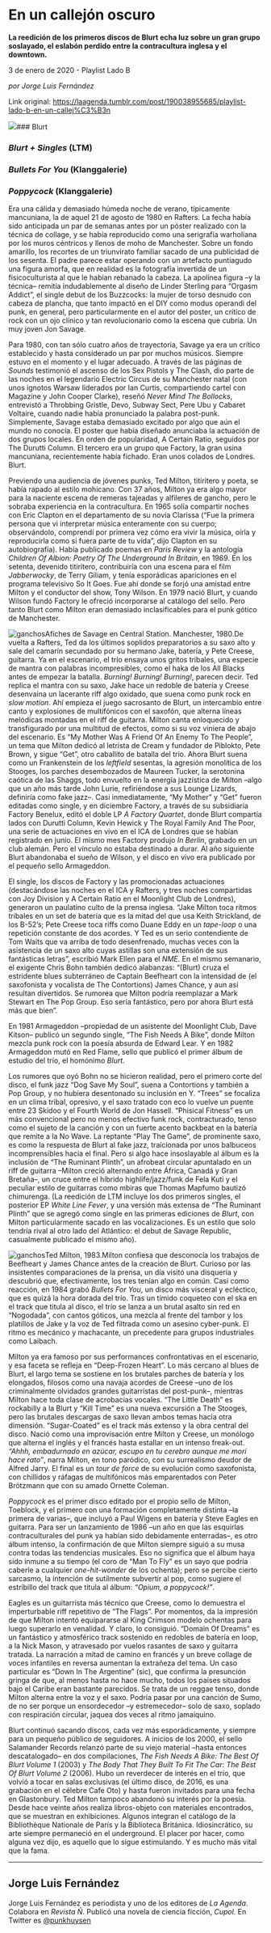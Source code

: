 # En un callejón oscuro

**La reedición de los primeros discos de Blurt echa luz sobre un gran grupo soslayado, el eslabón perdido entre la contracultura inglesa y el downtown.**

3 de enero de 2020 - Playlist Lado B

_por Jorge Luis Fernández_

Link original: https://laagenda.tumblr.com/post/190038955685/playlist-lado-b-en-un-callej%C3%B3n

![](https://64.media.tumblr.com/bdadb774248a9422fb34b597c6ab7fe9/98d3c2541c29b191-2b/s500x750/97bb336248c87c77eca920d7b330f23a3ead86bd.jpg)### Blurt

### *Blurt + Singles* (LTM)

### *Bullets For You* (Klanggalerie)

### *Poppycock* (Klanggalerie)

  

Era una cálida y demasiado húmeda noche de verano, típicamente mancuniana, la de aquel 21 de agosto de 1980 en Rafters. La fecha había sido anticipada un par de semanas antes por un póster realizado con la técnica de collage, y se había reproducido como una serigrafía warholiana por los muros céntricos y llenos de moho de Manchester. Sobre un fondo amarillo, los recortes de un triunvirato familiar sacado de una publicidad de los sesenta. El padre parece estar operando con un artefacto puntiagudo una figura amorfa, que en realidad es la fotografía invertida de un fisicoculturista al que le habían rebanado la cabeza. La apolínea figura –y la técnica– remitía indudablemente al diseño de Linder Sterling para “Orgasm Addict”, el single debut de los Buzzcocks: la mujer de torso desnudo con cabeza de plancha, que tanto impactó en el DIY como modus operandi del punk, en general, pero particularmente en el autor del poster, un crítico de rock con un ojo clínico y tan revolucionario como la escena que cubría. Un muy joven Jon Savage.

Para 1980, con tan sólo cuatro años de trayectoria, Savage ya era un crítico establecido y hasta considerado un par por muchos músicos. Siempre estuvo en el momento y el lugar adecuado. A través de las páginas de *Sounds* testimonió el ascenso de los Sex Pistols y The Clash, dio parte de las noches en el legendario Electric Circus de su Manchester natal (con unos ignotos Warsaw liderados por Ian Curtis, compartiendo cartel con Magazine y John Cooper Clarke), reseñó *Never Mind The Bollocks*, entrevistó a Throbbing Gristle, Devo, Subway Sect, Pere Ubu y Cabaret Voltaire, cuando nadie había pronunciado la palabra post-punk. Simplemente, Savage estaba demasiado excitado por algo que aún el mundo no conocía. El poster que había diseñado anunciaba la actuación de dos grupos locales. En orden de popularidad, A Certain Ratio, seguidos por The Durutti Column. El tercero era un grupo que Factory, la gran usina mancuniana, recientemente había fichado. Eran unos colados de Londres. Blurt.

Previendo una audiencia de jóvenes punks, Ted Milton, titiritero y poeta, se había rapado al estilo mohicano. Con 37 años, Milton ya era algo mayor para la naciente escena de remeras tajeadas y alfileres de gancho, pero le sobraba experiencia en la contracultura. En 1965 solía compartir noches con Eric Clapton en el departamento de su novia Clarissa (“Fue la primera persona que vi interpretar música enteramente con su cuerpo; observándolo, comprendí por primera vez cómo era vivir la música, oírla y reproducirla como si fuera parte de tu vida”, dijo Clapton en su autobiografía). Había publicado poemas en *Paris Review* y la antología *Children Of Albion: Poetry Of The Underground In Britain*, en 1969. En los setenta, devenido titiritero, contribuiría con una escena para el film *Jabberwocky*, de Terry Giliam, y tenía esporádicas apariciones en el programa televisivo So It Goes. Fue ahí donde se forjó una amistad entre Milton y el conductor del show, Tony Wilson. En 1979 nació Blurt, y cuando Wilson fundó Factory le ofreció incorporarse al catálogo del sello. Pero tanto Blurt como Milton eran demasiado inclasificables para el punk gótico de Manchester.

![ganchos](https://64.media.tumblr.com/690434e2aab0741bfdae6725d3ab1c82/98d3c2541c29b191-b7/s500x750/add2c6c7cc663bc0900376dd6d89eb34abb82852.jpg)Afiches de Savage en Central Station. Manchester, 1980.De vuelta a Rafters, Ted da los últimos soplidos preparatorios a su saxo alto y sale del camarín secundado por su hermano Jake, batería, y Pete Creese, guitarra. Ya en el escenario, el trío ensaya unos gritos tribales, una especie de mantra con palabras incompresibles, como el haka de los All Blacks antes de empezar la batalla. *Burning! Burning! Burning!*, parecen decir. Ted replica el mantra con su saxo, Jake hace un redoble de batería y Creese desenvaina un lacerante riff algo oxidado, que suena como punk rock en *slow motion*. Ahí empieza el juego sacrosanto de Blurt, un intercambio entre canto y explosiones de multifónicos con el saxofón, que alterna líneas melódicas montadas en el riff de guitarra. Milton canta enloquecido y transfigurado por una multitud de efectos, como si su voz viniera de abajo del escenario. Es “My Mother Was A Friend Of An Enemy To The People”, un tema que Milton dedicó al letrista de Cream y fundador de Piblokto, Pete Brown, y sigue “Get”, otro caballito de batalla del trío. Ahora Blurt suena como un Frankenstein de los *leftfield* sesentas, la agresión monolítica de los Stooges, los parches desembozados de Maureen Tucker, la serotonina caótica de las Shaggs, todo envuelto en la energía jazzística de Milton –algo que un año más tarde John Lurie, refiriéndose a sus Lounge Lizards, definiría como fake jazz–. Casi inmediatamente, “My Mother” y “Get” fueron editadas como single, y en diciembre Factory, a través de su subsidiaria Factory Benelux, editó el doble LP *A Factory Quartet*, donde Blurt compartía lados con Durutti Column, Kevin Hewick y The Royal Family And The Poor, una serie de actuaciones en vivo en el ICA de Londres que se habían registrado en junio. El mismo mes Factory produjo *In Berlin*, grabado en un club alemán. Pero el vínculo no estaba destinado a durar. Al año siguiente Blurt abandonaba el sueño de Wilson, y el disco en vivo era publicado por el pequeño sello Armageddon.

El single, los discos de Factory y las promocionadas actuaciones (destacándose las noches en el ICA y Rafters, y tres noches compartidas con Joy Division y A Certain Ratio en el Moonlight Club de Londres), generaron un paulatino culto de la prensa inglesa. “Jake Milton toca ritmos tribales en un set de batería que es la mitad del que usa Keith Strickland, de los B-52’s; Pete Creese toca riffs como Duane Eddy en un *tape-loop* o una repetición constante de dos acordes. Y Ted es un serio contendiente de Tom Waits que va arriba de todo desenfrenado, muchas veces con la asistencia de un saxo alto cuyas astillas son una extensión de sus fantásticas letras”, escribió Mark Ellen para el *NME*. En el mismo semanario, el exigente Chris Bohn también dedicó alabanzas: “(Blurt) cruza el estridente blues subterráneo de Captain Beefheart con la intensidad de (el saxofonista y vocalista de The Contortions) James Chance, y aun así resultan divertidos. Se rumorea que Milton podría reemplazar a Mark Stewart en The Pop Group. Eso sería fantástico, pero por ahora Blurt está más que bien”.

En 1981 Armageddon –propiedad de un asistente del Moonlight Club, Dave Kitson– publicó un segundo single, “The Fish Needs A Bike”, donde Milton mezcla punk rock con la poesía absurda de Edward Lear. Y en 1982 Armageddon mutó en Red Flame, sello que publicó el primer álbum de estudio del trío, el homónimo *Blurt*. 

Los rumores que oyó Bohn no se hicieron realidad, pero el primero corte del disco, el funk jazz “Dog Save My Soul”, suena a Contortions y también a Pop Group, y no hubiera desentonado su inclusión en Y. “Trees” se focaliza en un clima tribal, opresivo, y el saxo tratado con eco lo vuelve un puente entre 23 Skidoo y el Fourth World de Jon Hassell. “Phisical Fitness” es un más convencional pero no menos efectivo funk rock, contracturado, tenso como el sujeto de la canción y con un fuerte acento backbeat en la batería que remite a la No Wave. La reptante “Play The Game”, de prominente saxo, es como la respuesta de Blurt al fake jazz, traicionada por unos balbuceos incomprensibles hacia el final. Pero si algo hace insoslayable al álbum es la inclusión de “The Ruminant Plinth”, un afrobeat circular apuntalado en un riff de guitarra –Milton creció alternando entre África, Canadá y Gran Bretaña–, un cruce entre el híbrido highlife/jazz/funk de Fela Kuti y el peculiar estilo de guitarras como mbiras que Thomas Mapfumo bautizó chimurenga. (La reedición de LTM incluye los dos primeros singles, el posterior EP *White Line Fever*, y una versión más extensa de “The Ruminant Plinth” que se agregó como single en las primeras ediciones de *Blurt*, con Milton particularmente sacado en las vocalizaciones. Es un estilo que solo tendría rival al otro lado del Atlántico: el debut de Savage Republic, casualmente publicado el mismo año).

![ganchos](https://64.media.tumblr.com/8f4fea91673b4a1b0071d003e314a02e/98d3c2541c29b191-4d/s500x750/321b78e7de285b044da776655278c74ffb23a435.jpg)Ted Milton, 1983.Milton confiesa que desconocía los trabajos de Beefheart y James Chance antes de la creación de Blurt. Curioso por las insistentes comparaciones de la prensa, un día visitó una disquería y descubrió que, efectivamente, los tres tenían algo en común. Casi como reacción, en 1984 grabó *Bullets For You*, un disco más visceral y ecléctico, que es quizá la hora dorada del trío. Tras un tímido coqueteo con el ska en el track que titula al disco, el trío se lanza a un brutal asalto sin red en “Nogodada”, con cantos góticos, una mezcla al frente del tambor y los platillos de Jake y la voz de Ted filtrada como un asesino cyber-punk. El ritmo es mecánico y machacante, un precedente para grupos industriales como Laibach. 

Milton ya era famoso por sus performances confrontativas en el escenario, y esa faceta se refleja en “Deep-Frozen Heart”. Lo más cercano al blues de Blurt, el largo tema se sostiene en los brutales parches de batería y los elongados, filosos como una navaja acordes de Creese –uno de los criminalmente olvidados grandes guitarristas del post-punk–, mientras Milton hace toda clase de acrobacias vocales. “The Little Death” es rockabilly a la Blurt y “Kill Time” es una nueva excursión a The Stooges, pero las brutales descargas de saxo llevan ambos temas hacia otra dimensión. “Sugar-Coated” es el track más extenso y la obra central del disco. Nació como una improvisación entre Milton y Creese, un monólogo que alterna el inglés y el francés hasta estallar en un intenso freak-out. *“Ahhh, embadurnado en azúcar, escupo en tu cerebro aunque me morí hace rato”*, narra Milton, en tono paródico, con su surrealismo deudor de Alfred Jarry. El final es un *tour de force* de su evolución como saxofonista, con chillidos y ráfagas de multifónicos más emparentados con Peter Brötzmann que con su amado Ornette Coleman.

*Poppycock* es el primer disco editado por el propio sello de Milton, Toeblock, y el primero con una formación completamente distinta –la primera de varias–, que incluyó a Paul Wigens en batería y Steve Eagles en guitarra. Para ser un lanzamiento de 1986 –un año en que las esquirlas contraculturales del punk ya habían sido debidamente enterradas–, es otro álbum intenso, la confirmación de que Milton siempre siguió a su musa contra todas las tendencias musicales. Eso no significa que el álbum haya sido inmune a su tiempo (el coro de “Man To Fly” es un sayo que podría caberle a cualquier *one-hit-wonder* de los ochenta); pero se percibe cierto sarcasmo, la intención de sutilmente subvertir al pop, como sugiere el estribillo del track que titula al álbum: *“Opium, a poppycock!”*. 

Eagles es un guitarrista más técnico que Creese, como lo demuestra el imperturbable riff repetitivo de “The Flags”. Por momentos, da la impresión de que Milton intentó equipararse al King Crimson modelo ochentas para luego superarlo en venalidad. Y claro, lo consiguió. “Domain Of Dreams” es un fantástico y atmosférico track sostenido en redobles de batería en loop, a la Nick Mason, y atravesado por vuelos rasantes de saxo y guitarra tratada. La narración a mitad de camino en francés y un breve collage de voces infantiles en reversa aumentan la extrañeza del tema. Un caso particular es “Down In The Argentine” (sic), que confirma la presunción gringa de que, al menos hasta no hace mucho, todos los países situados bajo el Caribe eran bastante parecidos. Se trata de un reggae tenso, donde Milton alterna entre la voz y el saxo. Podría pasar por una canción de Sumo, de no ser porque un ensordecedor –y estremecedor– solo de saxo, soplado con respiración circular, jaquea dos veces al ritmo jamaiquino.

Blurt continuó sacando discos, cada vez más esporádicamente, y siempre para un pequeño público de seguidores. A inicios de los 2000, el sello Salamander Records relanzó parte de su viejo material –hasta entonces descatalogado– en dos compilaciones, *The Fish Needs A Bike: The Best Of Blurt Volume 1* (2003) y *The Body That They Built To Fit The Car: The Best Of Blurt Volume 2* (2006). Hubo un reverdecer de interés en el trío, que volvió a tocar en salas exclusivas (el último disco, de 2016, es una grabación en el célebre Cafe Oto) y hasta fueron invitados para una fecha en Glastonbury. Ted Milton tampoco abandonó su interés por la poesía. Desde hace veinte años realiza libros-objeto con materiales encontrados, que se muestran en exhibiciones. Algunos integran el catálogo de la Bibliothèque Nationale de París y la Biblioteca Británica. Idiosincrático, su arte siempre permaneció en el underground. El placer por hacer, como alguna vez dijo, es aquello que lo sigue estimulando. Y es mucho más vital que la fama.

  




---

Jorge Luis Fernández
--------------------

 Jorge Luis Fernández es periodista y uno de los editores de *La Agenda*. Colabora en *Revista Ñ*. Publicó una novela de ciencia ficción, *Cupol*. En Twitter es [@punkhuysen](https://twitter.com/punkhuysen) 

